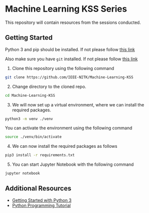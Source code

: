 # Machine Learning KSS Series

This repository will contain resources from the sessions conducted.

## Getting Started
Python 3 and pip should be installed. If not please follow [this link](https://wiki.python.org/moin/BeginnersGuide/Download)

Also make sure you have `git` installed. If not please follow [this link](https://www.atlassian.com/git/tutorials/install-git)

1. Clone this repository using the following command
```bash
git clone https://github.com/IEEE-NITK/Machine-Learning-KSS
```
2. Change directory to the cloned repo.
```bash
cd Machine-Learning-KSS
```
3. We will now set up a virtual environment, where we can install the required packages. 
```bash
python3 -m venv ./venv
```
You can activate the environment using the following command
```bash
source ./venv/bin/activate
```
4. We can now install the required packages as follows
```bash
pip3 install -r requirements.txt
```
5. You can start Jupyter Notebook with the following command
```bash
jupyter notebook
```

## Additional Resources
* [Getting Started with Python 3](https://docs.python.org/3/tutorial/)
* [Python Programming Tutorial](https://www.programiz.com/python-programming/tutorial)